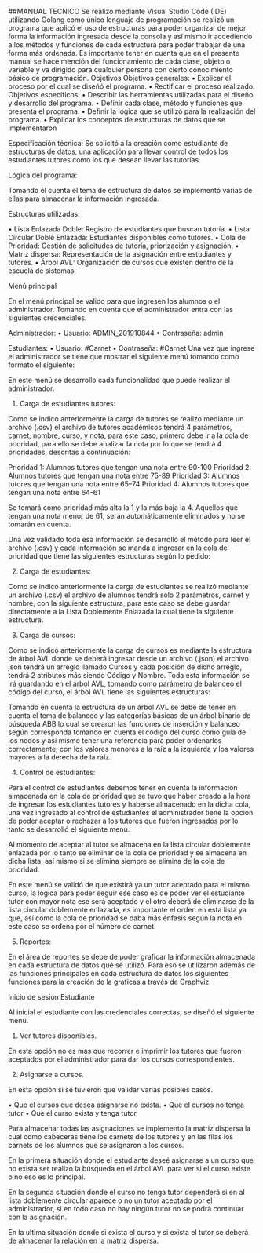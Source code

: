 ##MANUAL TECNICO
Se realizo mediante Visual Studio Code (IDE) utilizando Golang como único lenguaje de programación se realizó un programa que aplicó el uso de estructuras para poder organizar de mejor forma la información ingresada desde la consola y así mismo ir accediendo a los métodos y funciones de cada estructura para poder trabajar de una forma más ordenada. 
Es importante tener en cuenta que en el presente manual se hace mención del funcionamiento de cada clase, objeto o variable y va dirigido para cualquier persona con cierto conocimiento básico de programación.
Objetivos
Objetivos generales:
•	Explicar el proceso por el cual se diseñó el programa.
•	Rectificar el proceso realizado.
Objetivos específicos:
•	Describir las herramientas utilizadas para el diseño y desarrollo del programa.
•	Definir cada clase, método y funciones que presenta el programa.
•	Definir la lógica que se utilizó para la realización del programa.
•	Explicar los conceptos de estructuras de datos que se implementaron






Especificación técnica:
Se solicitó a la creación como estudiante de estructuras de datos, una aplicación para llevar control de todos los estudiantes tutores como los que desean llevar las tutorías. 

Lógica del programa:

Tomando él cuenta el tema de estructura de datos se implementó varias de ellas para almacenar la información ingresada. 

Estructuras utilizadas:

•	Lista Enlazada Doble: Registro de estudiantes que buscan tutoría.
•	Lista Circular Doble Enlazada: Estudiantes disponibles como tutores.
•	Cola de Prioridad: Gestión de solicitudes de tutoría, priorización y asignación.
•	Matriz dispersa: Representación de la asignación entre estudiantes y tutores.
•	Árbol AVL: Organización de cursos que existen dentro de la escuela de sistemas.


Menú principal

En el menú principal se valido para que ingresen los alumnos o el administrador. Tomando en cuenta que el administrador entra con las siguientes credenciales.

Administrador: 
•	Usuario: ADMIN_201910844
•	Contraseña: admin

Estudiantes: 
•	Usuario: #Carnet
•	Contraseña: #Carnet
Una vez que ingrese el administrador se tiene que mostrar el siguiente menú tomando como formato el siguiente: 

 

En este menú se desarrollo cada funcionalidad que puede realizar el administrador. 

1)	Carga de estudiantes tutores:

Como se indico anteriormente la carga de tutores se realizo mediante un archivo (.csv) el archivo de tutores académicos tendrá 4 parámetros, carnet, nombre, curso, y nota, para este caso, primero debe ir a la cola de prioridad, para ello se debe analizar la nota por lo que se tendrá 4 prioridades, descritas a continuación:

Prioridad 1: Alumnos tutores que tengan una nota entre 90-100
Prioridad 2: Alumnos tutores que tengan una nota entre 75-89
Prioridad 3: Alumnos tutores que tengan una nota entre 65–74
Prioridad 4: Alumnos tutores que tengan una nota entre 64-61

Se tomará como prioridad más alta la 1 y la más baja la 4. Aquellos que tengan una nota menor de 61, serán automáticamente eliminados y no se tomarán en cuenta.

Una vez validado toda esa información se desarrolló el método para leer el archivo (.csv) y cada información se manda a ingresar en la cola de prioridad que tiene las siguientes estructuras según lo pedido:

              


2)	Carga de estudiantes:

Como se indicó anteriormente la carga de estudiantes se realizó mediante un archivo (.csv) el archivo de alumnos tendrá sólo 2 parámetros, carnet y nombre, con la siguiente estructura, para este caso se debe guardar directamente a la Lista Doblemente Enlazada la cual tiene la siguiente estructura.

        
3)	Carga de cursos:

Como se indicó anteriormente la carga de cursos es mediante la estructura de árbol AVL donde se deberá ingresar desde un archivo (.json)  el archivo json tendrá un arreglo llamado Cursos y cada posición de dicho arreglo, tendrá 2 atributos más siendo Código y Nombre. Toda esta información se irá guardando en el árbol AVL, tomando como parámetro de balanceo el código del curso, el árbol AVL tiene las siguientes estructuras:

  

 

Tomando en cuenta la estructura de un árbol AVL se debe de tener en cuenta el tema de balanceo y las categorías básicas de un árbol binario de búsqueda ABB lo cual se crearon las funciones de inserción y balanceo según corresponda tomando en cuenta el código del curso como guía de los nodos y así mismo tener una referencia para poder ordenarlos correctamente, con los valores menores a la raíz a la izquierda y los valores mayores a la derecha de la raíz.

4)	Control de estudiantes:

Para el control de estudiantes debemos tener en cuenta la información almacenada en la cola de prioridad que se tuvo que haber creado a la hora de ingresar los estudiantes tutores y haberse almacenado en la dicha cola, una vez ingresado al control de estudiantes el administrador tiene la opción de poder aceptar o rechazar a los tutores que fueron ingresados por lo tanto se desarrolló el siguiente menú.

 

Al momento de aceptar al tutor se almacena en la lista circular doblemente enlazada por lo tanto se eliminar de la cola de prioridad y se almacena en dicha lista, así mismo si se elimina siempre se elimina de la cola de prioridad. 

En este menú se validó de que existirá ya un tutor aceptado para el mismo curso, la lógica para poder seguir ese caso es de poder ver el estudiante tutor con mayor nota ese será aceptado y el otro deberá de eliminarse de la lista circular doblemente enlazada, es importante el orden en esta lista ya que, así como la cola de prioridad se daba más énfasis según la nota en este caso se ordena por el número de carnet. 



5)	Reportes:

En el área de reportes se debe de poder graficar la información almacenada en cada estructura de datos que se utilizó. Para eso se utilizaron además de las funciones principales en cada estructura de datos los siguientes funciones para la creación de la graficas a través de Graphviz. 

 

 

 
Inicio de sesión Estudiante

Al inicial el estudiante con las credenciales correctas, se diseñó el siguiente menú.

 


1)	Ver tutores disponibles. 

En esta opción no es más que recorrer e imprimir los tutores que fueron aceptados por el administrador para dar los cursos correspondientes. 

 
2)	Asignarse a cursos.

En esta opción si se tuvieron que validar varias posibles casos. 

•	Que el cursos que desea asignarse no exista.
•	Que el cursos no tenga tutor
•	Que el curso exista y tenga tutor

Para almacenar todas las asignaciones se implemento la matriz dispersa la cual como cabeceras tiene los carnets de los tutores y en las filas los carnets de los alumnos que se asignaron a los cursos.

En la primera situación donde el estudiante deseé asignarse a un curso que no exista ser realizo la búsqueda en el árbol AVL para ver si el curso existe o no eso es lo principal.

En la segunda situación donde el curso no tenga tutor dependerá si en al lista doblemente circular aparece o no un tutor aceptado por el administrador, si en todo caso no hay ningún tutor no se podrá continuar con la asignación.

En la ultima situación donde si exista el curso y si exista el tutor se deberá de almacenar la relación en la matriz dispersa.


 
